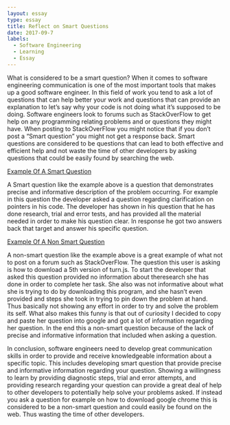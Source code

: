 ```yaml
---
layout: essay
type: essay
title: Reflect on Smart Questions
date: 2017-09-7
labels:
  - Software Engineering
  - Learning
  - Essay
---
```

  What is considered to be a smart question? When it comes to software engineering communication is one of the most important tools that
makes up a good software engineer. In this field of work you tend to ask a lot of questions that can help better your work and questions
that can provide an explanation to let’s say why your code is not doing what it’s supposed to be doing.  Software engineers look to
forums such as StackOverFlow to get help on any programming relating problems and or questions they might have. When posting to
StackOverFlow you might notice that if you don’t post a “Smart question” you might not get a response back. Smart questions are
considered to be questions that can lead to both effective and efficient help and not waste the time of other developers by asking
questions that could be easily found by searching the web. 

[Example Of A Smart Question]( https://stackoverflow.com/questions/46110797/why-is-dereferenced-element-in-const-vector-of-int-pointers-mutable)

  A Smart question like the example above is a question that demonstrates precise and informative description of the problem occurring.
For example in this question the developer asked a question regarding clarification on pointers in his code. The developer has shown in
his question that he has done research, trial and error tests, and has provided all the material needed in order to make his question
clear. In response he got two answers back that target and answer his specific question. 

[Example Of A Non Smart Question]( https://stackoverflow.com/questions/46110142/how-to-download-5th-version-of-turn-js)

  A non-smart question like the example above is a great example of what not to post on a forum such as StackOverFlow. The question this
user is asking is how to download a 5th version of turn.js. To start the developer that asked this question provided no information
about theresearch she has done in order to complete her task. She also was not informative about what she is trying to do by downloading
this program, and she hasn’t even provided and steps she took in trying to pin down the problem at hand. Thus basically not showing any
effort in order to try and solve the problem its self. What also makes this funny is that out of curiosity I decided to copy and paste
her question into google and got a lot of information regarding her question. In the end this a non-smart question because of the lack
of precise and informative information that included when asking a question.

  In conclusion, software engineers need to develop great communication skills in order to provide and receive knowledgeable information
about a specific topic. This includes developing smart question that provide precise and informative information regarding your
question. Showing a willingness to learn by providing diagnostic steps, trial and error attempts, and providing research regarding your
question can provide a great deal of help to other developers to potentially help solve your problems asked. If instead you ask a
question for example on how to download google chrome this is considered to be a non-smart question and could easily be found on the
web. Thus wasting the time of other developers.
